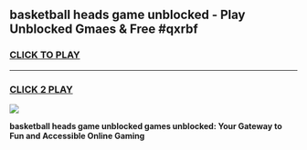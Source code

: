 
## basketball heads game unblocked - Play Unblocked Gmaes & Free #qxrbf
<h3>
<a href="https://premium.freeplayer.one?title=basketball_heads_game_unblocked&ref=01M">CLICK TO PLAY</a></h3>
<hr>

<h3>
<a href="https://premium.freeplayer.one?title=basketball_heads_game_unblocked&ref=01M">CLICK 2 PLAY</a>
  
</h3>

<a href="https://premium.freeplayer.one?title=basketball_heads_game_unblocked&ref=01M"><img src="https://clearcache.store/games.png"></a>


**basketball heads game unblocked games unblocked: Your Gateway to Fun and Accessible Online Gaming**
